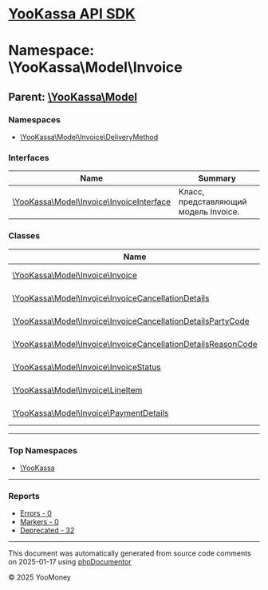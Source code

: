 # [YooKassa API SDK](../home.md)

# Namespace: \YooKassa\Model\Invoice

## Parent: [\YooKassa\Model](../namespaces/yookassa-model.md)

### Namespaces

* [\YooKassa\Model\Invoice\DeliveryMethod](../namespaces/yookassa-model-invoice-deliverymethod.md)

### Interfaces

| Name | Summary |
| ---- | ------- |
| [\YooKassa\Model\Invoice\InvoiceInterface](../classes/YooKassa-Model-Invoice-InvoiceInterface.md) | Класс, представляющий модель Invoice. |

### Classes

| Name | Summary |
| ---- | ------- |
| [\YooKassa\Model\Invoice\Invoice](../classes/YooKassa-Model-Invoice-Invoice.md) | Класс, представляющий модель Invoice. |
| [\YooKassa\Model\Invoice\InvoiceCancellationDetails](../classes/YooKassa-Model-Invoice-InvoiceCancellationDetails.md) | Класс, представляющий модель InvoiceCancellationDetails. |
| [\YooKassa\Model\Invoice\InvoiceCancellationDetailsPartyCode](../classes/YooKassa-Model-Invoice-InvoiceCancellationDetailsPartyCode.md) | Класс, представляющий модель InvoiceCancellationDetailsPartyCode. |
| [\YooKassa\Model\Invoice\InvoiceCancellationDetailsReasonCode](../classes/YooKassa-Model-Invoice-InvoiceCancellationDetailsReasonCode.md) | Класс, представляющий модель InvoiceCancellationDetailsReasonCode. |
| [\YooKassa\Model\Invoice\InvoiceStatus](../classes/YooKassa-Model-Invoice-InvoiceStatus.md) | Класс, представляющий модель InvoiceStatus. |
| [\YooKassa\Model\Invoice\LineItem](../classes/YooKassa-Model-Invoice-LineItem.md) | Класс, представляющий модель LineItem. |
| [\YooKassa\Model\Invoice\PaymentDetails](../classes/YooKassa-Model-Invoice-PaymentDetails.md) | Класс, представляющий модель PaymentDetails. |

---

### Top Namespaces

* [\YooKassa](../namespaces/yookassa.md)

---

### Reports
* [Errors - 0](../reports/errors.md)
* [Markers - 0](../reports/markers.md)
* [Deprecated - 32](../reports/deprecated.md)

---

This document was automatically generated from source code comments on 2025-01-17 using [phpDocumentor](http://www.phpdoc.org/)

&copy; 2025 YooMoney